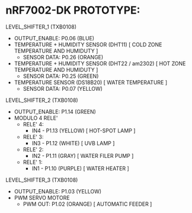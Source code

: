 
# nRF7002-DK PROTOTYPE:

LEVEL_SHIFTER_1 (TXB0108)
  - OUTPUT_ENABLE: P0.06 (BLUE)
  - TEMPERATURE + HUMIDITY SENSOR (DHT11) [ COLD ZONE TEMPERATURE AND HUMIDUTY ]
    - SENSOR DATA: P0.26 (ORANGE)
  - TEMPERATURE + HUMIDITY SENSOR (DHT22 / am2302) [ HOT ZONE TEMPERATURE AND HUMIDUTY ]
    - SENSOR DATA: P0.25 (GREEN)
  - TEMPERATURE SENSOR (DS18B20) [ WATER TEMPERATURE ]
    - SENSOR DATA: P0.07 (YELLOW)

LEVEL_SHIFTER_2 (TXB0108)
  - OUTPUT_ENABLE: P1.14 (GREEN)
  - MODULO 4 RELE'
    - RELE' 4: 
      - IN4 - P1.13 (YELLOW) [ HOT-SPOT LAMP ]
    - RELE' 3: 
      - IN3 - P1.12 (WHITE) [ UVB LAMP ]
    - RELE' 2: 
      - IN2 - P1.11 (GRAY) [ WATER FILER PUMP ]
    - RELE' 1: 
      - IN1 - P1.10 (PURPLE) [ WATER HEATER ]

LEVEL_SHIFTER_3 (TXB0108)
  - OUTPUT_ENABLE: P1.03 (YELLOW)
  - PWM SERVO MOTORE
    - PWM OUT: P1.02 (ORANGE) [ AUTOMATIC FEEDER ]

